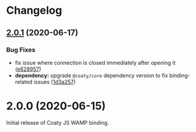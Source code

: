 # Changelog

<a name="2.0.1"></a>
## [2.0.1](https://github.com/coatyio/binding.wamp.js/compare/v2.0.0...v2.0.1) (2020-06-17)

### Bug Fixes

* fix issue where connection is closed immediately after opening it ([e628957](https://github.com/coatyio/binding.wamp.js/commit/e628957323273bb8712fbbcfdfe0d8556875ffaf))
* **dependency:** upgrade `@coaty/core` dependency version to fix binding-related issues ([1d3a257](https://github.com/coatyio/binding.wamp.js/commit/1d3a257023a5a24b69775aa5d015b2b9d08ead8e))

<a name="2.0.0"></a>
# 2.0.0 (2020-06-15)

Initial release of Coaty JS WAMP binding.

